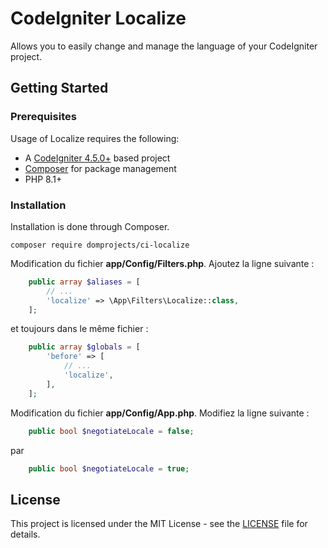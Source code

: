 # CodeIgniter Localize

Allows you to easily change and manage the language of your CodeIgniter project.


## Getting Started

### Prerequisites

Usage of Localize requires the following:

- A [CodeIgniter 4.5.0+](https://github.com/codeigniter4/CodeIgniter4/) based project
- [Composer](https://getcomposer.org/) for package management
- PHP 8.1+

### Installation

Installation is done through Composer.

```console
composer require domprojects/ci-localize
```


Modification du fichier **app/Config/Filters.php**. Ajoutez la ligne suivante :

```php
    public array $aliases = [
        // ...
        'localize' => \App\Filters\Localize::class,
    ];
```

et toujours dans le même fichier :

```php
    public array $globals = [
        'before' => [
            // ...
            'localize',
        ],
    ];
```


Modification du fichier **app/Config/App.php**. Modifiez la ligne suivante :

```php
    public bool $negotiateLocale = false;
```
par
```php
    public bool $negotiateLocale = true;
```


## License

This project is licensed under the MIT License - see the [LICENSE](LICENSE) file for details.
